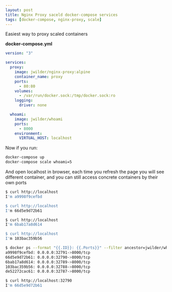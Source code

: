 ```yaml
---
layout: post
title: Nginx Proxy saceld docker-compose services
tags: [docker-compose, nginx-proxy, scale]
---
```


Easiest way to proxy scaled containers

**docker-compose.yml**

```yml
version: "3"

services:
  proxy:
    image: jwilder/nginx-proxy:alpine
    container_name: proxy
    ports:
      - 80:80
    volumes:
      - /var/run/docker.sock:/tmp/docker.sock:ro
    logging:
      driver: none

  whoami:
    image: jwilder/whoami
    ports:
      - 8000
    environment:
      VIRTUAL_HOST: localhost
```

Now if you run:

```bash
docker-compose up
docker-compose scale whoami=5
```

And open localhost in browser, each time you refresh the page you will see different container, and you can still access concrete containers by their own ports

```bash
$ curl http://localhost
I'm a9998f9cefbd

$ curl http://localhost
I'm 66d5e9d72b61

$ curl http://localhost
I'm 6bab17a8d614

$ curl http://localhost
I'm 103bac359b56

$ docker ps --format "{{.ID}}: {{.Ports}}" --filter ancestor=jwilder/whoami
a9998f9cefbd: 0.0.0.0:32791->8000/tcp
66d5e9d72b61: 0.0.0.0:32790->8000/tcp
6bab17a8d614: 0.0.0.0:32789->8000/tcp
103bac359b56: 0.0.0.0:32788->8000/tcp
de52272cac61: 0.0.0.0:32787->8000/tcp

$ curl http://localhost:32790
I'm 66d5e9d72b61
```

